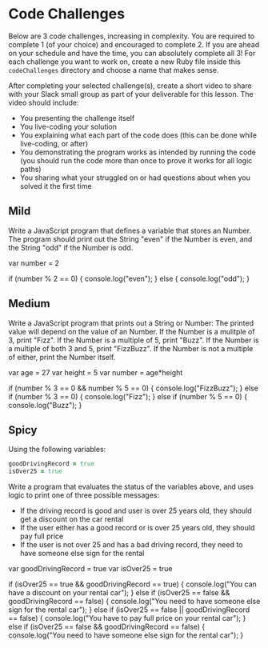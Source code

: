 # Code Challenges

Below are 3 code challenges, increasing in complexity. You are required to complete 1 (of your choice) and encouraged to complete 2. If you are ahead on your schedule and have the time, you can absolutely complete all 3! For each challenge you want to work on, create a new Ruby file inside this `codeChallenges` directory and choose a name that makes sense.

After completing your selected challenge(s), create a short video to share with your Slack small group as part of your deliverable for this lesson. The video should include:
- You presenting the challenge itself
- You live-coding your solution
- You explaining what each part of the code does (this can be done while live-coding, or after)
- You demonstrating the program works as intended by running the code (you should run the code more than once to prove it works for all logic paths)
- You sharing what your struggled on or had questions about when you solved it the first time

## Mild

Write a JavaScript program that defines a variable that stores an Number. The program should print out the String "even" if the Number is even, and the String "odd" if the Number is odd.

var number = 2

if (number % 2 == 0) {
  console.log("even");
} else {
  console.log("odd");
}

## Medium

Write a JavaScript program that prints out a String or Number: The printed value will depend on the value of an Number. If the Number is a mulitple of 3, print "Fizz". If the Number is a multiple of 5, print "Buzz". If the Number is a multiple of both 3 and 5, print "FizzBuzz". If the Number is not a multiple of either, print the Number itself.

var age = 27
var height = 5
var number = age*height

if (number % 3 == 0 && number % 5 == 0) {
  console.log("FizzBuzz");
} else if (number % 3 == 0) {
  console.log("Fizz");
} else if (number % 5 == 0) {
  console.log("Buzz");
}

## Spicy

Using the following variables:

```ruby
goodDrivingRecord = true
isOver25 = true
```

Write a program that evaluates the status of the variables above, and uses logic to print one of three possible messages:
- If the driving record is good and user is over 25 years old, they should get a discount on the car rental
- If the user either has a good record or is over 25 years old, they should pay full price
- If the user is not over 25 and has a bad driving record, they need to have someone else sign for the rental


var goodDrivingRecord = true
var isOver25 = true

if (isOver25 == true && goodDrivingRecord == true) {
  console.log("You can have a discount on your rental car");
} else if (isOver25 == false && goodDrivingRecord == false) {
  console.log("You need to have someone else sign for the rental car");
}  else if (isOver25 == false || goodDrivingRecord == false) {
  console.log("You have to pay full price on your rental car");
} else if (isOver25 == false && goodDrivingRecord == false) {
  console.log("You need to have someone else sign for the rental car");
}
